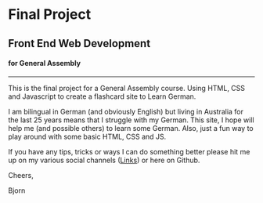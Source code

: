 # Final Project
## Front End Web Development
#### for General Assembly
---

This is the final project for a General Assembly course. Using HTML, CSS and Javascript to create a flashcard site to Learn German.

I am bilingual in German (and obviously English) but living in Australia for the last 25 years means that I struggle with my German. This site, I hope will help me (and possible others) to learn some German. Also, just a fun way to play around with some basic HTML, CSS and JS.

If you have any tips, tricks or ways I can do something better please hit me up on my various social channels ([Links](https://learngerman.rostron.info/socials.html)) or here on Github. 

Cheers, 

Bjorn

